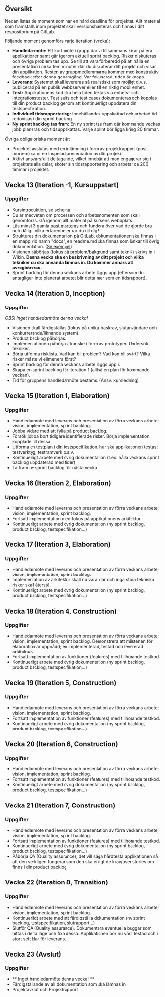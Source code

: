 ## Översikt
Nedan listas de moment som har en hård deadline för projektet. Allt material som framställs inom projektet skall versionshanteras och finnas i ditt respositorium på GitLab.

Följande moment genomförs varje iteration (vecka):

* **Handledarmöte:** Ett kort möte i grupp där vi tillsammans kikar på era applikationer samt går igenom aktuell sprint backlog. Risker diskuteras och övriga problem tas upp. Se till att vara förberedd på att hålla en presentation i cirka fem minuter där du diskuterar ditt projekt och visar din applikation. Resten av gruppmedlemmarna kommer med konstruktiv feedback efter denna genomgång. Var fokuserad, tiden är knapp.
* **Leverans:** Systemet skall levereras så realistiskt som möjligt d.v.s. publicerad på en publik webbserver eller till en riktig mobil enhet.
* **Test:** Applikationens kod ska hela tiden testas via enhets- och integrationstester. Test suits och test cases dokumenteras och kopplas till din product backlog genom att kontinuerligt uppdatera din testspecfikation.
* **Individuell tidsrapportering:** Innehållandes uppskattad och arbetad tid redovisas i din sprint backlog
* **Ny sprint backlog tas fram:** En ny sprint tas fram där kommande veckas jobb planeras och tidsuppskattas. Varje sprint bör ligga kring 20 timmar.

Övriga obligatoriska moment är:
* Projektet avslutas med en inlämning i form av projektrapport (post mortem) samt en inspelad presentation av ditt projekt.
* Aktivt ansvarsfullt deltagande, vilket innebär att man engagerar sig i projektets alla delar, sköter sin tidsrapportering och arbetar ca 200 timmar i projektet.

## Vecka 13 (Iteration -1, Kursuppstart)
### Uppgifter

* Kursintroduktion, se schema.
* Du är medveten om processen och arbetsmomenten som skall genomföras. Gå igenom allt material på kursens webbplats.
* Läs minst 3 gamla [post mortems](http://coursepress.lnu.se/kurs/individuellt-mjukvaruutvecklingsprojekt/projektet/post-mortem/) och fundera över vad de gjorde bra och dåligt, vilka erfarenheter tar du till dig?
* Strukturea din dokumentation på GitLab, dokumentationen ska finnas i en mapp vid namn "docs", en readme.md ska finnas som länkar till övrig dokumentation. ([Se exempel](https://github.com/1dv430/exempelstudent/wiki))
* Visionen påbörjas (fokus på problem/bakgrund samt teknik) skrivs in i Wikin. __Denna vecka ska en beskrivning av ditt projekt och vilka tekniker du ska använda lämnas in. Du kommer annars att avregistreras.__ 
* Sprint backlog för denna veckans arbete läggs upp (eftersom du antagligen inte planerat arbetet blir detta mer som en tidsrapport).

## Vecka 14 (Iteration 0, Inception)
### Uppgifter

_OBS! Inget handledarmöte denna vecka!_

* Visionen skall färdigställas (fokus på unika-baskrav, slutanvändare och konkurrerande/liknande system).
* Product backlog påbörjas.
* Implementationen påbörjas, kanske i form av prototyper. Undersök tekniker.
* Börja utforma risklista. Vad kan bli problem? Vad kan bli svårt? Vilka risker måste vi elimenera först?
* Sprint backlog för denna veckans arbete läggs upp i.
* Skapa en sprint backlog för iteration 1 (alltså en plan för kommande veckan).
* Tid för gruppens handledarmöte bestäms. (Ansv. kursledning)

## Vecka 15 (Iteration 1, Elaboration)
### Uppgifter

* Handledarmöte med leverans och presentation av förra veckans arbete; vision, implementation, sprint backlog.
* Jobba vidare med att fylla på product backlog.
* Försök jobba bort tidigare identifierade risker. Börja implementation kopplade till dessa.
* Utforma en [testplan i din testspecifikation](https://github.com/1dv430/exempelstudent/wiki/Testspecifikation), hur ska applikationen testas; testverktyg, testramverk o.s.v.
* Kontinuerligt arbete med övrig dokumentation (t.ex. hålla veckans sprint backlog uppdaterad med tider)
* Ta fram ny sprint backlog för nästa vecka

## Vecka 16 (Iteration 2, Elaboration)
### Uppgifter

* Handledarmöte med leverans och presentation av förra veckans arbete; vision, implementation, sprint backlog.
* Fortsatt implementation med fokus på applikationens arkitektur
* Kontinuerligt arbete med övrig dokumentation (ny sprint backlog, product backlog, testspecifikation...)

## Vecka 17 (Iteration 3, Elaboration)
### Uppgifter

* Handledarmöte med leverans och presentation av förra veckans arbete; vision, implementation, sprint backlog.
* Implementation av arkitektur skall nu vara klar och inga stora tekniska risker skall återstå.
* Kontinuerligt arbete med övrig dokumentation (ny sprint backlog, product backlog, testspecifikation...)


## Vecka 18 (Iteration 4, Construction)
### Uppgifter

* Handledarmöte med leverans och presentation av förra veckans arbete; vision, implementation, sprint backlog. Demonstrera att milstenen för elaboration är uppnådd; en implementerad, testad och levererad arkitektur.
* Fortsatt implementation av funktioner (features) med tillhörande testkod.
* Kontinuerligt arbete med övrig dokumentation (ny sprint backlog, product backlog, testspecifikation...)

## Vecka 19 (Iteration 5, Construction)
### Uppgifter
* Handledarmöte med leverans och presentation av förra veckans arbete; vision, implementation, sprint backlog.
* Fortsatt implementation av funktioner (features) med tillhörande testkod.
* Kontinuerligt arbete med övrig dokumentation (ny sprint backlog, product backlog, testspecifikation...)

## Vecka 20 (Iteration 6, Construction)
### Uppgifter
* Handledarmöte med leverans och presentation av förra veckans arbete; vision, implementation, sprint backlog.
* Fortsatt implementation av funktioner (features) med tillhörande testkod.
* Kontinuerligt arbete med övrig dokumentation (ny sprint backlog, product backlog, testspecifikation...)


## Vecka 21 (Iteration 7, Construction)
### Uppgifter

* Handledarmöte med leverans och presentation av förra veckans arbete; vision, implementation, sprint backlog. 
* Fortsatt implementation av funktioner (features) med tillhörande testkod.
* Kontinuerligt arbete med övrig dokumentation (ny sprint backlog, product backlog, testspecifikation...)
* Påbörja QA (Quality assurance), det vill säga hårdtesta applikationen så att den verkligen fungerar som den ska enligt de krav/user stories om finns i din product backlog

## Vecka 22 (Iteration 8, Transition)
### Uppgifter
* Handledarmöte med leverans och presentation av förra veckans arbete; vision, implementation, sprint backlog.
* Kontinuerligt arbete med att färdigställa dokumentation (ny sprint backlog, testspecifikation, slutrapport...)
* Slutför QA (Quality assurance). Dokumentera eventuella buggar som hittas i detta läge och fixa dessa. Applikationen bör nu vara testad och i stort sett klar för leverans.


## Vecka 23 (Avslut)
### Uppgifter
* ** Inget handledarmöte denna vecka! **
* Färdigställande av all dokumentation som ska lämnas in
* Projektavslut och Projektrapport
